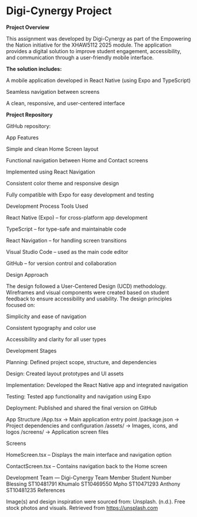 # Digi-Cynergy Project

**Project Overview**

This assignment was developed by Digi-Cynergy as part of the Empowering the Nation initiative for the XHAW5112 2025 module.
The application provides a digital solution to improve student engagement, accessibility, and communication through a user-friendly mobile interface.

**The solution includes:**

A mobile application developed in React Native (using Expo and TypeScript)

Seamless navigation between screens

A clean, responsive, and user-centered interface

**Project Repository**

 GitHub repository:


App Features

Simple and clean Home Screen layout

Functional navigation between Home and Contact screens

Implemented using React Navigation

Consistent color theme and responsive design

Fully compatible with Expo for easy development and testing

Development Process
Tools Used

React Native (Expo) – for cross-platform app development

TypeScript – for type-safe and maintainable code

React Navigation – for handling screen transitions

Visual Studio Code – used as the main code editor

GitHub – for version control and collaboration

Design Approach

The design followed a User-Centered Design (UCD) methodology. Wireframes and visual components were created based on student feedback to ensure accessibility and usability.
The design principles focused on:

Simplicity and ease of navigation

Consistent typography and color use

Accessibility and clarity for all user types

Development Stages

Planning: Defined project scope, structure, and dependencies

Design: Created layout prototypes and UI assets

Implementation: Developed the React Native app and integrated navigation

Testing: Tested app functionality and navigation using Expo

Deployment: Published and shared the final version on GitHub

App Structure
/App.tsx                → Main application entry point
/package.json           → Project dependencies and configuration
/assets/                → Images, icons, and logos
/screens/               → Application screen files

Screens

HomeScreen.tsx – Displays the main interface and navigation option

ContactScreen.tsx – Contains navigation back to the Home screen

Development Team — Digi-Cynergy
Team Member	Student Number
Blessing	ST10481791
Khumalo	ST10469550
Mpho	ST10471293
Anthony	ST10481235
References

Image(s) and design inspiration were sourced from:
Unsplash. (n.d.). Free stock photos and visuals. Retrieved from https://unsplash.com
